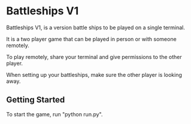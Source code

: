 # Battleships V1

Battleships V1, is a version battle ships to be played on a single terminal. 

It is a two player game that can be played in person or with someone remotely.

To play remotely, share your terminal and give permissions to the other player.

When setting up your battleships, make sure the other player is looking away.


## Getting Started

To start the game, run "python run.py".
